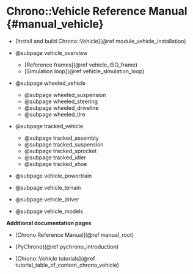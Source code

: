 Chrono::Vehicle Reference Manual {#manual_vehicle}
=================================

* [Install and build Chrono::Vehicle](@ref module_vehicle_installation)

* @subpage vehicle_overview
    * [Reference frames](@ref vehicle_ISO_frame)
    * [Simulation loop](@ref vehicle_simulation_loop)

* @subpage wheeled_vehicle
    * @subpage wheeled_suspension
    * @subpage wheeled_steering
    * @subpage wheeled_driveline
    * @subpage wheeled_tire

* @subpage tracked_vehicle
    * @subpage tracked_assembly
    * @subpage tracked_suspension
    * @subpage tracked_sprocket
    * @subpage tracked_idler
    * @subpage tracked_shoe

* @subpage vehicle_powertrain

* @subpage vehicle_terrain

* @subpage vehicle_driver

* @subpage vehicle_models

**Additional documentation pages**

* [Chrono Reference Manual](@ref manual_root)
	
* [PyChrono](@ref pychrono_introduction)

* [Chrono::Vehicle tutorials](@ref tutorial_table_of_content_chrono_vehicle)
